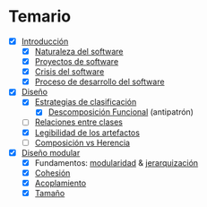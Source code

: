 # Temario

- [x] [Introducción](temario/00-introduccion/README.md)
  - [x] [Naturaleza del software](temario/00-introduccion/software.md)
  - [x] [Proyectos de software](temario/00-introduccion/proyectosSoftware.md)
  - [x] [Crisis del software](temario/00-introduccion/crisisSoftware.md)
  - [x] [Proceso de desarrollo del software](temario/00-introduccion/procesoDesarrolloSoftware.md)
- [x] [Diseño](temario/01-diseño/README.md)
  - [x] [Estrategias de clasificación](temario/01-diseño/01-estrategiasClasificacion.md)
    - [x] [Descomposición Funcional](temario/01-diseño/01.1-descomposicionFuncional.md) (antipatrón)
  - [ ] [Relaciones entre clases](temario/01-diseño/02-relacionesClases.md)
  - [x] [Legibilidad de los artefactos](temario/01-diseño/03-legibilidad.md)
  - [ ] [Composición vs Herencia](temario/01-diseño/04-composicionVsHerencia.md)
- [x] [Diseño modular](temario/02-diseñoModular/README.md)
  - [x] Fundamentos: [modularidad](02-diseñoModular/modularidad.md) & [jerarquización](02-diseñoModular/jerarquizacion.md)
  - [x] [Cohesión](02-diseñoModular/cohesion.md)
  - [x] [Acoplamiento](02-diseñoModular/acoplamiento.md)
  - [x] [Tamaño](02-diseñoModular/tamaño.md)
